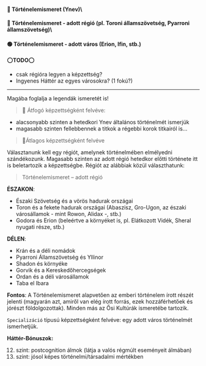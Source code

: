 #### 🔴 Történelemismeret (Ynev)\
#### 🔵 Történelemismeret - adott régió (pl. Toroni államszövetség, Pyarroni államszövetség)\
#### 🟢 Történelemismeret - adott város (Erion, Ifin, stb.)

⭕**TODO**⭕
- csak régióra legyen a képzettség?
- Ingyenes Háttér az egyes városokra? (1 fokú?)


---
Magába foglalja a legendák ismeretét is!

>🔴 Átfogó képzettségként felvéve:

- alacsonyabb szinten a hetedkori Ynev általános történelmét ismerjük
- magasabb szinten fellebbennek a titkok a régebbi korok titkairól is...

> 🔵Átlagos képzettségként felvéve

Választanunk kell egy régiót, amelynek történelmében elmélyedni szándékozunk. Magasabb szinten az adott régió hetedkor előtti története itt is beletartozik a képzettségbe. Régiót az alábbiak közül választhatunk:

> Történelemismeret – adott régió

**ÉSZAKON**:

- Északi Szövetség és a vörös hadurak országai
- Toron és a fekete hadurak országai (Abaszisz, Gro-Ugon, az északi városállamok - mint Rowon, Alidax -, stb.)
- Godora és Erion (beleértve a környéket is, pl. Elátkozott Vidék, Sheral nyugati része, stb.)

**DÉLEN**:

- Krán és a déli nomádok
- Pyarroni Államszövetség és Yllinor
- Shadon és környéke
- Gorvik és a Kereskedőhercegségek
- Ordan és a déli városállamok
- Taba el Ibara

**Fontos**: A Történelemismeret alapvetően az emberi történelem írott részét jelenti (magyarán azt, amiről van elég írott forrás, ezek hozzáférhetőek és jórészt földolgozottak). Minden más az Ősi Kultúrák ismeretébe tartozik.

`Specializáció` típusú képzettségként felvéve: egy adott város történelmét ismerhetjük.

**Háttér-Bónuszok:**

12. szint: postcognition álmok (látja a valós régmúlt eseményeit álmában)
15. szint: jósol képes történelmi/társadalmi mértékben
